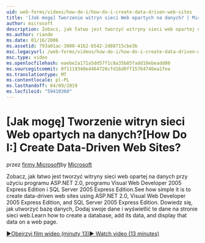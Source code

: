 ```yaml
---
uid: web-forms/videos/how-do-i/how-do-i-create-data-driven-web-sites
title: '[Jak mogę] Tworzenie witryn sieci Web opartych na danych? | Microsoft Docs'
author: microsoft
description: Zobacz, jak łatwo jest tworzyć witryny sieci web opartej na danych przy użyciu programu ASP.NET 2.0, programu Visual Web Developer 2005 Express Edition i SQL Server 2005 Express Edition. Dowiedz się więcej...
ms.author: riande
ms.date: 01/16/2006
ms.assetid: 793a01ac-3800-41b2-b542-2d88715cbe3b
msc.legacyurl: /web-forms/videos/how-do-i/how-do-i-create-data-driven-web-sites
msc.type: video
ms.openlocfilehash: eaebe2a171a5dd57f1c8a35b85fadd10ebeadd80
ms.sourcegitcommit: 0f1119340e4464720cfd16d0ff15764746ea1fea
ms.translationtype: MT
ms.contentlocale: pl-PL
ms.lasthandoff: 04/09/2019
ms.locfileid: "59410360"
---
```

# <a name="how-do-i-create-data-driven-web-sites"></a><span data-ttu-id="569d9-105">[Jak mogę] Tworzenie witryn sieci Web opartych na danych?</span><span class="sxs-lookup"><span data-stu-id="569d9-105">[How Do I:] Create Data-Driven Web Sites?</span></span>

<span data-ttu-id="569d9-106">przez [firmy Microsoft](https://github.com/microsoft)</span><span class="sxs-lookup"><span data-stu-id="569d9-106">by [Microsoft](https://github.com/microsoft)</span></span>

<span data-ttu-id="569d9-107">Zobacz, jak łatwo jest tworzyć witryny sieci web opartej na danych przy użyciu programu ASP.NET 2.0, programu Visual Web Developer 2005 Express Edition i SQL Server 2005 Express Edition.</span><span class="sxs-lookup"><span data-stu-id="569d9-107">See how simple it is to create data-driven web sites using ASP.NET 2.0, Visual Web Developer 2005 Express Edition, and SQL Server 2005 Express Edition.</span></span> <span data-ttu-id="569d9-108">Dowiedz się, jak utworzyć bazę danych, Dodaj swoje dane i wyświetlić te dane na stronie sieci web.</span><span class="sxs-lookup"><span data-stu-id="569d9-108">Learn how to create a database, add its data, and display that data on a web page.</span></span>

[<span data-ttu-id="569d9-109">&#9654;Obejrzyj film wideo (minuty 13)</span><span class="sxs-lookup"><span data-stu-id="569d9-109">&#9654; Watch video (13 minutes)</span></span>](https://channel9.msdn.com/Blogs/ASP-NET-Site-Videos/how-do-i-create-data-driven-web-sites)
